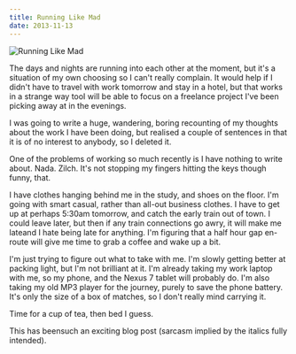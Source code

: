 ```yaml
---
title: Running Like Mad
date: 2013-11-13
---
```


![Running Like Mad](https://source.unsplash.com/jpkvklXwt98/1600x900)

The days and nights are running into each other at the moment, but it's a situation of my own choosing so I can't really complain. It would help if I didn't have to travel with work tomorrow and stay in a hotel, but that works in a strange way tooI will be able to focus on a freelance project I've been picking away at in the evenings.

I was going to write a huge, wandering, boring recounting of my thoughts about the work I have been doing, but realised a couple of sentences in that it is of no interest to anybody, so I deleted it.

One of the problems of working so much recently is I have nothing to write about. Nada. Zilch. It's not stopping my fingers hitting the keys though funny, that.

I have clothes hanging behind me in the study, and shoes on the floor. I'm going with smart casual, rather than all-out business clothes. I have to get up at perhaps 5:30am tomorrow, and catch the early train out of town. I could leave later, but then if any train connections go awry, it will make me lateand I hate being late for anything. I'm figuring that a half hour gap en-route will give me time to grab a coffee and wake up a bit.

I'm just trying to figure out what to take with me. I'm slowly getting better at packing light, but I'm not brilliant at it. I'm already taking my work laptop with me, so my phone, and the Nexus 7 tablet will probably do. I'm also taking my old MP3 player for the journey, purely to save the phone battery. It's only the size of a box of matches, so I don't really mind carrying it.

Time for a cup of tea, then bed I guess.

This has beensuch an exciting blog post (sarcasm implied by the italics fully intended).